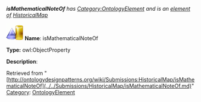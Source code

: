___isMathematicalNoteOf__ has [Category:OntologyElement](../../Category/OntologyElement.md "Category:OntologyElement") and is an [element of](../../Property/ElementOf.md "Property:ElementOf") [HistoricalMap](../../Submissions/HistoricalMap.md "Submissions:HistoricalMap")_


  




[![ObjectProperty](../../images/thumb/c/c3/ObjectProperty.gif/45px-ObjectProperty.gif)](../../Image/ObjectProperty.gif.md "ObjectProperty")
__Name__: isMathematicalNoteOf 


__Type:__ owl:ObjectProperty 


__Description__: 





Retrieved from "[http://ontologydesignpatterns.org/wiki/Submissions:HistoricalMap/isMathematicalNoteOf](../../Submissions/HistoricalMap/isMathematicalNoteOf.md)"
 [Category](http://ontologydesignpatterns.org/wiki/Special:Categories "Special:Categories"): [OntologyElement](../../Category/OntologyElement.md "Category:OntologyElement")